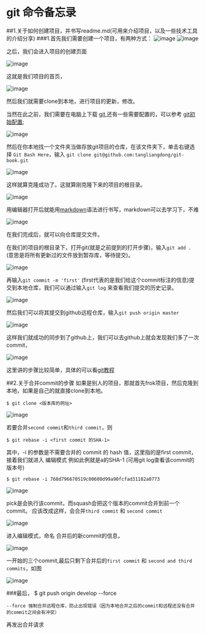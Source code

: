 # git 命令备忘录

##1.关于如何创建项目，并书写readme.md(可用来介绍项目，以及一些技术工具的介绍分享)
###1.首先我们需要创建一个项目，有两种方式：
![image](https://github.com/tangliangdong/git/blob/master/write_readme/1.jpg)
![image](https://github.com/tangliangdong/git/blob/master/write_readme/2.jpg)

之后，我们会进入项目的创建页面

![image](https://github.com/tangliangdong/git/blob/master/write_readme/3.jpg)

这就是我们项目的首页，

![image](https://github.com/tangliangdong/git/blob/master/write_readme/4.jpg)

然后我们就需要clone到本地，进行项目的更新，修改。

当然在此之前，我们需要在电脑上下载 [git](https://git-scm.com/),还有一些需要配置的，可以参考 [git初始配置](https://git-scm.com/book/zh/v1/%E8%87%AA%E5%AE%9A%E4%B9%89-Git-%E9%85%8D%E7%BD%AE-Git);

![image](https://github.com/tangliangdong/git/blob/master/write_readme/5.jpg)

然后在你本地找一个文件夹当做存放git项目的仓库，在该文件夹下，单击右键选择 `Git Bash Here`，输入 `git clone git@github.com:tangliangdong/git-book.git`

![image](https://github.com/tangliangdong/git/blob/master/write_readme/6.jpg)

这样就算克隆成功了。这就算刚克隆下来的项目的根目录。

![image](https://github.com/tangliangdong/git/blob/master/write_readme/7.jpg)

用编辑器打开后就能用[markdown](http://www.jianshu.com/p/q81RER)语法进行书写，markdown可以去学习下，不难

![image](https://github.com/tangliangdong/git/blob/master/write_readme/8.jpg)

在我们完成后，就可以向仓库提交文件。

在我们的项目的根目录下，打开git(就是之前提到的打开步骤)，输入`git add .` (意思是将所有更新过的文件放到暂存库，等待提交)。

![image](https://github.com/tangliangdong/git/blob/master/write_readme/9.jpg)

再输入`git commit -m 'first'` (first代表的是我们给这个commit标注的信息)提交到本地仓库，我们可以通过输入`git log` 来查看我们提交的历史记录。

![image](https://github.com/tangliangdong/git/blob/master/write_readme/10.jpg)

然后我们可以将其提交到github远程仓库，输入`git push origin master`

![image](https://github.com/tangliangdong/git/blob/master/write_readme/11.jpg)

这样我们就成功的同步到了github上，我们可以去github上就会发现我们多了一次commit，

![image](https://github.com/tangliangdong/git/blob/master/write_readme/12.jpg)

这里讲的步骤比较简单，具体的可以看[git教程](https://git-scm.com/book/zh/v2/%E8%B5%B7%E6%AD%A5-%E5%85%B3%E4%BA%8E%E7%89%88%E6%9C%AC%E6%8E%A7%E5%88%B6)


##2.关于合并commit的步骤
如果是别人的项目，那就首先frok项目，然后克隆到本地，如果是自己的就直接clone到本地。

    $ git clone <版本库的网址>

![image](https://github.com/tangliangdong/git/blob/master/images/1.jpg)

若要合并`second commit`和`third commit`，则

    $ git rebase -i <first commit 的SHA-1>

其中，-i 的参数是不需要合并的 commit 的 hash 值，这里指的是first commit， 接着我们就进入 编辑模式
例如此例就是a的SHA-1 (可用git log查看该commit的版本号)

    $ git rebase -i 768d796670519c00600d99a90fcfad31182a0773

![image](https://github.com/tangliangdong/git/blob/master/images/2.jpg)

pick是会执行该commit，而squash会把这个版本的commit合并到前一个commit。
应该改成这样，会合并`third commit` 和 `second commit`

![image](https://github.com/tangliangdong/git/blob/master/images/3.jpg)

进入编辑模式，命名 合并后的新commit的信息，

![image](https://github.com/tangliangdong/git/blob/master/images/4.jpg)

一开始的三个commit,最后只剩下合并后的`first commit` 和 `second and third commits`，如图

![image](https://github.com/tangliangdong/git/blob/master/images/5.jpg)

###最后，
    $ git push origin develop --force
    
    --force 强制合并远程仓库，防止出现错误（因为本地合并之后的commit和远程还没有合并的commit之间会有冲突）

再发出合并请求


